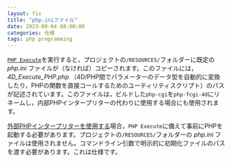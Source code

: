 ```yaml
---
layout: fix
title: "php.iniファイル"
date: 2023-09-04 08:00:00
categories: 仕様
tags: php programming
---
```


[`PHP Execute`](https://doc.4d.com/4Dv20/4D/20.1/PHP-Execute.301-6480818.ja.html)を実行すると，プロジェクトの`/RESOURCES/`フォルダーに既定の *php.ini* ファイルが（なければ）コピーされます。このファイルには，*4D_Execute_PHP.php* （4D/PHP間でパラメーターのデータ型を自動的に変換したり，PHPの関数を直接コールするためのユーティリティスクリプト）のパスが記述されています。このファイルは，ビルドした`php-cgi`を`php-fcgi-4d`にリネームし，内部PHPインタープリターの代わりに使用する場合にも使用されます。

[外部PHPインタープリターを使用する](https://doc.4d.com/4Dv19/4D/19.6/Executing-PHP-scripts-in-4D.300-6270547.ja.html)場合，`PHP Execute`に備えて事前にPHPを起動する必要があります。プロジェクトの`/RESOURCES/`フォルダーの *php.ini* ファイルは使用されません。コマンドライン引数で明示的に初期化ファイルのパスを渡す必要があります。これは仕様です。